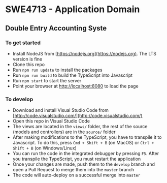 # SWE4713 - Application Domain
## Double Entry Accounting Syste

### To get started
- Install NodeJS from [https://nodejs.org](https://nodejs.org). The LTS version is fine
- Clone this repo
- Run `npm run update` to install the packages
- Run `npm run build` to build the TypeScript into Javascript
- Run `npm start` to start the server
- Point your browser at [http://localhost:8080](http://localhost:8080) to load the page

### To develop
- Download and install Visual Studio Code from [http://code.visualstudio.com/](http://code.visualstudio.com/)
- Open this repo in Visual Studio Code
- The views are located in the `views/` folder, the rest of the source (models and controllers) are in the `source/` folder
- After making modifications to the TypeScript, you have to transpile it to Javascript. To do this, press `Cmd + Shift + B` (on MacOS) or `Ctrl + Shift + B` (on Windows/Linux)
- You can run the code in the integrated debugger by pressing `F5`. After you transpile the TypeScript, you must restart the application
- Once your changes are made, push them to the `develop` branch and open a Pull Request to merge them into the `master` branch
- The code will auto-deploy on a successful merge into `master`
